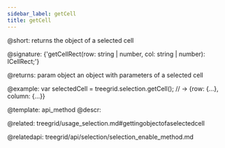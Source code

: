 ```yaml
---
sidebar_label: getCell
title: getCell
---          
```


@short: returns the object of a selected cell

@signature: {'getCellRect(row: string | number, col: string | number): ICellRect;'}

@returns:
param   object  an object with parameters of a selected cell



@example:
var selectedCell = treegrid.selection.getCell();
// -> {row: {…}, column: {…}}


@template: api_method
@descr:


@related: treegrid/usage_selection.md#gettingobjectofaselectedcell

@relatedapi: treegrid/api/selection/selection_enable_method.md



